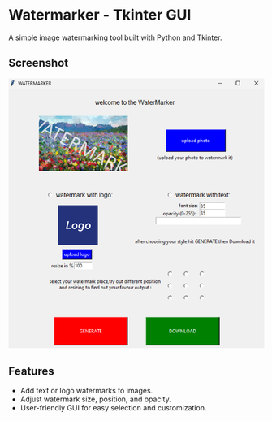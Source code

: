 # Watermarker - Tkinter GUI

A simple image watermarking tool built with Python and Tkinter.

## Screenshot
![Watermarker Screenshot](screenshot.png)

## Features
- Add text or logo watermarks to images.
- Adjust watermark size, position, and opacity.
- User-friendly GUI for easy selection and customization.

